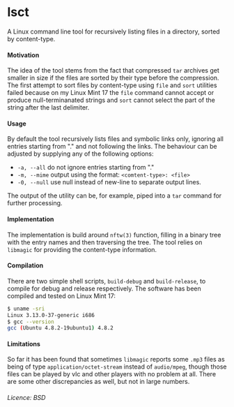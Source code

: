 # lsct
A Linux command line tool for recursively listing files in a directory, sorted by content-type. 

#### Motivation
The idea of the tool stems from the fact that compressed ```tar``` archives get smaller in size if the files are sorted by their type before the compression. The first attempt to sort files by content-type using ```file``` and ```sort``` utilities failed because on my Linux Mint 17 the ```file``` command cannot accept or produce null-terminanated strings and ```sort``` cannot select the part of the string after the last delimiter.

#### Usage
By default the tool recursively lists files and symbolic links only, ignoring all entries starting from "." and not following the links. The behaviour can be adjusted by supplying any of the following options:
* ```-a, --all```   do not ignore entries starting from "."
* ```-m, --mime```  output using the format: ```<comtent-type>: <file>```
* ```-0, --null```  use null instead of new-line to separate output lines.

The output of the utility can be, for example, piped into a ```tar``` command for further processing. 

#### Implementation
The implementation is build around ```nftw(3)``` function, filling in a binary tree with the entry names and then traversing the tree. The tool relies on ```libmagic``` for providing the content-type information.

#### Compilation
There are two simple shell scripts, ```build-debug``` and ```build-release```, to compile for debug and release respectively. The software has been compiled and tested on Linux Mint 17:
```bash
$ uname -sri
Linux 3.13.0-37-generic i686
$ gcc --version
gcc (Ubuntu 4.8.2-19ubuntu1) 4.8.2
```

#### Limitations
So far it has been found that sometimes ```libmagic``` reports some ```.mp3``` files as being of type ```application/octet-stream``` instead of ```audio/mpeg```, though those files can be played by vlc and other players with no problem at all. There are some other discrepancies as well, but not in large numbers.

###### Licence: BSD
